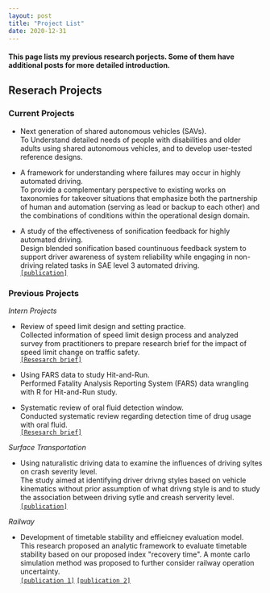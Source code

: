 ```yaml
---
layout: post
title: "Project List"
date: 2020-12-31
---
```


#### This page lists my previous research porjects. Some of them have additional posts for more detailed introduction.  

## Reserach Projects  

### Current Projects  
- Next generation of shared autonomous vehicles (SAVs).  
To Understand detailed needs of people with disabilities and older adults using shared autonomous vehicles, and to develop user-tested reference designs.  

- A framework for understanding where failures may occur in highly automated driving.  
To provide a complementary perspective to existing works on taxonomies for takeover situations that emphasize both the partnership of human and automation (serving as lead or backup to each other) and the combinations of conditions within the operational design domain.

- A study of the effectiveness of sonification feedback for highly automated driving.  
Design blended sonification based countinuous feedback system to support driver awareness of system reliability while engaging in non-driving related tasks in SAE level 3 automated driving.  
[`[publication]`](https://www.sciencedirect.com/science/article/abs/pii/S1071581920301208)


### Previous Projects  
  
*Intern Projects*
- Review of speed limit design and setting practice.  
Collected information of speed limit design process and analyzed survey from practitioners to prepare research brief for the impact of speed limit change on traffic safety.  
[`[Resesarch brief]`](https://aaafoundation.org/review-of-current-practice-for-setting-posted-speed-limits/)  

- Using FARS data to study Hit-and-Run.  
Performed Fatality Analysis Reporting System (FARS) data wrangling with R for Hit-and-Run study.  

- Systematic review of oral fluid detection window.  
Conducted systematic review regarding detection time of drug usage with oral fluid.  
[`[Resesarch brief]`](https://aaafoundation.org/detection-windows-for-drugs-in-oral-fluid-cannabinoids-stimulants-and-opioids/)  

*Surface Transportation*
- Using naturalistic driving data to examine the influences of driving syltes on crash severity level.  
The study aimed at identifying driver drivng styles based on vehicle kinematics without prior assumption of what drivng style is and to study the association between driving sytle and creash serverity level.  
[`[publication]`](https://journals.sagepub.com/doi/abs/10.1177/0361198119845360)
  
*Railway*
- Development of timetable stability and effieicney evaluation model.  
This research proposed an analytic framework to evaluate timetable stability based on our proposed index "recovery time". A monte carlo simulation method was proposed to further consider railway operation uncertainty.   
[`[publication 1]`](https://ascelibrary.org/doi/10.1061/JTEPBS.0000038) [`[publication 2]`](https://journals.sagepub.com/doi/abs/10.1177/0361198118790325)
